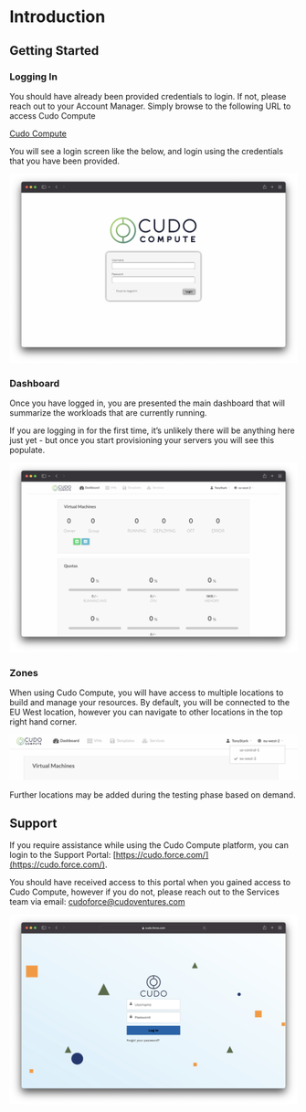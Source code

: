 # Introduction

## Getting Started

### Logging In

You should have already been provided credentials to login. If not, please reach out to your Account Manager. Simply browse to the following URL to access Cudo Compute

[Cudo Compute](https://alpha.cudocompute.com)

You will see a login screen like the below, and login using the credentials that you have been provided.

![img](./login.png)

### Dashboard

Once you have logged in, you are presented the main dashboard that will summarize the workloads that are currently running.

If you are logging in for the first time, it’s unlikely there will be anything here just yet - but once you start provisioning your servers you will see this populate.

![img](./dashboard.png)

### Zones

When using Cudo Compute, you will have access to multiple locations to build and manage your resources. By default, you will be connected to the EU West location, however you can navigate to other locations in the top right hand corner.

![img](./zones.png)

Further locations may be added during the testing phase based on demand.

## Support

If you require assistance while using the Cudo Compute platform, you can login to the Support Portal: [https://cudo.force.com/](https://cudo.force.com/). 

You should have received access to this portal when you gained access to Cudo Compute, however if you do not, please reach out to the Services team via email: [cudoforce@cudoventures.com](mailto:cudoforce@cudoventures.com)

![img](./support.png)
